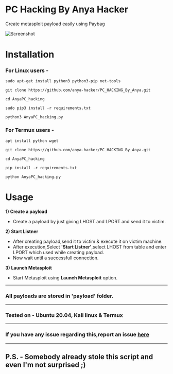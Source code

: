 # PC Hacking By Anya Hacker

Create metasploit payload easily using Paybag

![Screenshot]()


# Installation

### For Linux users -
    sudo apt-get install python3 python3-pip net-tools
    
    git clone https://github.com/anya-hacker/PC_HACKING_By_Anya.git
    
    cd AnyaPC_hacking
    
    sudo pip3 install -r requirements.txt
    
    python3 AnyaPC_hacking.py
    
### For Termux users -
    apt install python wget 
    
    git clone https://github.com/anya-hacker/PC_HACKING_By_Anya.git
    
    cd AnyaPC_hacking
    
    pip install -r requirements.txt
    
    python AnyaPC_hacking.py


# Usage

**1) Create a payload**
- Create a payload by just giving LHOST and LPORT and send it to victim.

**2) Start Listner**
- After creating payload,send it to victim & execute it on victim machine.
- After execution,Select **'Start Listner'**,select LHOST from table and enter LPORT which used while creating payload.
- Now wait until a successfull connection.

**3) Launch Metasploit**
- Start Metasploit using **Launch Metasploit** option.

-----------------------------------------------------------------------------------------------------

### All payloads are stored in 'payload' folder.

-----------------------------------------------------------------------------------------------------

### Tested on - Ubuntu 20.04, Kali linux & Termux

-----------------------------------------------------------------------------------------------------

### If you have any issue regarding this,report an issue [here](https://github.com/anya-hacker/PC_HACKING_By_Anya/issues)


-----------------------------------------------------------------------------------------------------

## P.S. - Somebody already stole this script and even I'm not surprised ;)

